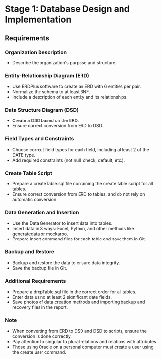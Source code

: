 # Stage 1: Database Design and Implementation

## Requirements

### Organization Description
- Describe the organization's purpose and structure.

### Entity-Relationship Diagram (ERD)
- Use ERDPlus software to create an ERD with 6 entities per pair.
- Normalize the schema to at least 3NF.
- Include a description of each entity and its relationships.

### Data Structure Diagram (DSD)
- Create a DSD based on the ERD.
- Ensure correct conversion from ERD to DSD.

### Field Types and Constraints
- Choose correct field types for each field, including at least 2 of the DATE type.
- Add required constraints (not null, check, default, etc.).

### Create Table Script
- Prepare a createTable.sql file containing the create table script for all tables.
- Ensure correct conversion from ERD to tables, and do not rely on automatic conversion.

### Data Generation and Insertion
- Use the Data Generator to insert data into tables.
- Insert data in 3 ways: Excel, Python, and other methods like generatedata or mockaroo.
- Prepare insert command files for each table and save them in Git.

### Backup and Restore
- Backup and restore the data to ensure data integrity.
- Save the backup file in Git.

### Additional Requirements
- Prepare a dropTable.sql file in the correct order for all tables.
- Enter data using at least 2 significant date fields.
- Save photos of data creation methods and importing backup and recovery files in the report.

### Note
- When converting from ERD to DSD and DSD to scripts, ensure the conversion is done correctly.
- Pay attention to singular to plural relations and relations with attributes.
- Those using Oracle on a personal computer must create a user using the create user command.
